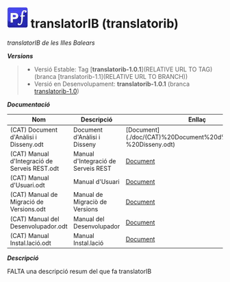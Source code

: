 # ![Logo](https://github.com/GovernIB/maven/raw/binaris/portafib/projectinfo_Attachments/icon.jpg) translatorIB (translatorib)
 *translatorIB de les Illes Balears*

***Versions***

> - Versió Estable: Tag [__translatorib-1.0.1__](RELATIVE URL TO TAG) (branca [translatorib-1.1](RELATIVE URL TO BRANCH))<br/>
> - Versió en Desenvolupament: __translatorib-1.0.1__ (branca [translatorib-1.0](../../tree/translatorib-1.0))


***Documentació***

Nom | Descripció | Enllaç
------------ | ------------- | -------------
(CAT) Document d'Anàlisi i Disseny.odt | Document d'Anàlisi i Disseny | [Document](./doc/(CAT)%20Document%20d%27An&agrave;lisi%20i %20Disseny.odt)
(CAT) Manual d'Integració de Serveis REST.odt | Manual d'Integració de Serveis REST | [Document](./doc/(CAT)%20Manual%20d%27Integració%20de%20Serveis%20REST.odt)
(CAT) Manual d'Usuari.odt | Manual d'Usuari | [Document](./doc/(CAT)%20Manual%20d%27Usuari.odt)
(CAT) Manual de Migració de Versions.odt | Manual de Migraci&ograve; de Versions | [Document](./doc/(CAT)%20Manual%20de%20Migraci&ograve;%20de%20Versions.odt)
(CAT) Manual del Desenvolupador.odt | Manual del Desenvolupador | [Document](./doc/(CAT)%20Manual%20del%20Desenvolupador.odt)
(CAT) Manual Instal.lació.odt | Manual Instal.lació | [Document](./doc/(CAT)%20Manual%20Instal.lació.odt)


***Descripció***

FALTA una descripció resum del que fa translatorIB

